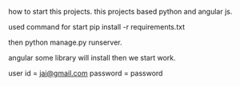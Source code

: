 how to start this projects.
this projects based python and angular js.

used command for start 
pip install -r requirements.txt

then
python manage.py runserver.

angular some library will install then we start work.

user id = jai@gmail.com
password = password

